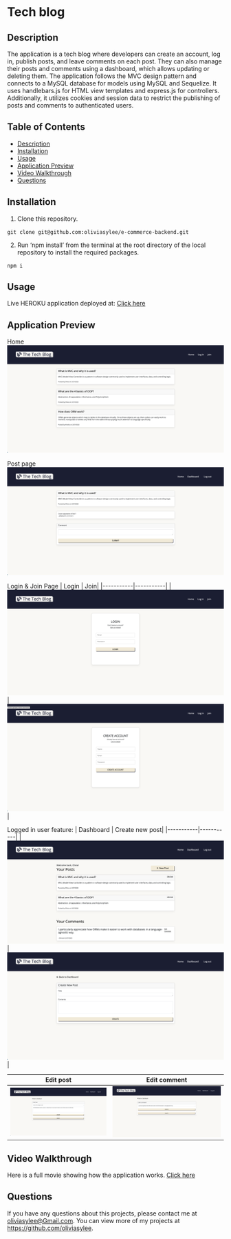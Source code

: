 # Tech blog
## Description
The application is a tech blog where developers can create an account, log in, publish posts, and leave comments on each post. They can also manage their posts and comments using a dashboard, which allows updating or deleting them. The application follows the MVC design pattern and connects to a MySQL database for models using MySQL and Sequelize. It uses handlebars.js for HTML view templates and express.js for controllers. Additionally, it utilizes cookies and session data to restrict the publishing of posts and comments to authenticated users.
## Table of Contents
- [Description](#Description)
- [Installation](#Installation)
- [Usage](#Usage)
- [Application Preview](#ApplicationPreview)
- [Video Walkthrough](#VideoWalkthrough)
- [Questions](#Questions)
## Installation
1. Clone this repository.
```
git clone git@github.com:oliviasylee/e-commerce-backend.git
```

2. Run ‘npm install’ from the terminal at the root directory of the local repository to install the required packages.
```
npm i
```

## Usage
Live HEROKU application deployed at: [Click here]() <br>
## Application Preview

Home
![Homepage](/public/images/home.png)

Post page
![singlepate](/public/images/singlepage.png)

Login & Join Page
| Login | Join|
|-----------|-----------|
| ![Login](/public/images/login.png)|![Join](/public/images/join.png)|


Logged in user feature:
| Dashboard | Create new post|
|-----------|-----------|
| ![Dashboard](/public/images/dashboard.png)|![Create-new-post](/public/images/create-new-post.png)|

| Edit post | Edit comment|
|-----------|-----------|
| ![Edit-post](/public/images/edit-post.png)| ![Edit-comment](/public/images/edit-comment.png)|

## Video Walkthrough
Here is a full movie showing how the application works. [Click here]() <br>

## Questions
If you have any questions about this projects, please contact me at oliviasylee@Gmail.com. You can view more of my projects at https://github.com/oliviasylee.